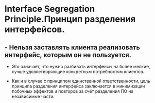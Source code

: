# Interface Segregation Principle.Принцип разделения интерфейсов.
## - Нельзя заставлять клиента реализовать интерфейс, которым он не пользуется.

  * Это означает, что нужно разбивать интерфейсы на более мелкие, лучше удовлетворяющие конкретным потребностям клиентов.

  * Как и в случае с принципом единственной ответственности, цель принципа разделения интерфейса заключается в минимизации побочных эффектов и повторов за счёт разделения ПО на независимые части.
